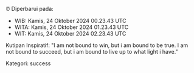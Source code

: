 ⏰ Diperbarui pada:
- WIB: Kamis, 24 Oktober 2024 00.23.43 UTC
- WITA: Kamis, 24 Oktober 2024 01.23.43 UTC
- WIT: Kamis, 24 Oktober 2024 02.23.43 UTC

Kutipan Inspiratif:
"I am not bound to win, but i am bound to be true. I am not bound to succeed, but i am bound to live up to what light i have."


Kategori: success

